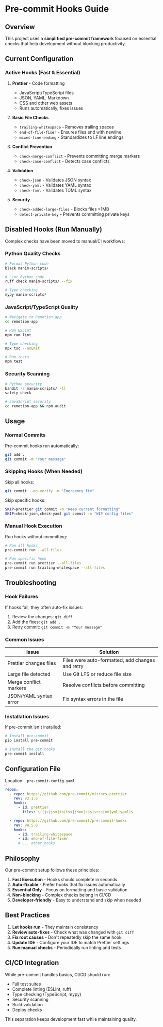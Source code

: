 # Pre-commit Hooks Guide

## Overview

This project uses a **simplified pre-commit framework** focused on essential checks that help development without blocking productivity.

## Current Configuration

### Active Hooks (Fast & Essential)

1. **Prettier** - Code formatting
   - JavaScript/TypeScript files
   - JSON, YAML, Markdown
   - CSS and other web assets
   - Runs automatically, fixes issues

2. **Basic File Checks**
   - `trailing-whitespace` - Removes trailing spaces
   - `end-of-file-fixer` - Ensures files end with newline
   - `mixed-line-ending` - Standardizes to LF line endings

3. **Conflict Prevention**
   - `check-merge-conflict` - Prevents committing merge markers
   - `check-case-conflict` - Detects case conflicts

4. **Validation**
   - `check-json` - Validates JSON syntax
   - `check-yaml` - Validates YAML syntax
   - `check-toml` - Validates TOML syntax

5. **Security**
   - `check-added-large-files` - Blocks files >1MB
   - `detect-private-key` - Prevents committing private keys

## Disabled Hooks (Run Manually)

Complex checks have been moved to manual/CI workflows:

### Python Quality Checks

```bash
# Format Python code
black manim-scripts/

# Lint Python code
ruff check manim-scripts/ --fix

# Type checking
mypy manim-scripts/
```

### JavaScript/TypeScript Quality

```bash
# Navigate to Remotion app
cd remotion-app

# Run ESLint
npm run lint

# Type checking
npx tsc --noEmit

# Run tests
npm test
```

### Security Scanning

```bash
# Python security
bandit -r manim-scripts/ -ll
safety check

# JavaScript security
cd remotion-app && npm audit
```

## Usage

### Normal Commits

Pre-commit hooks run automatically:

```bash
git add .
git commit -m "Your message"
```

### Skipping Hooks (When Needed)

Skip all hooks:

```bash
git commit --no-verify -m "Emergency fix"
```

Skip specific hooks:

```bash
SKIP=prettier git commit -m "Keep current formatting"
SKIP=check-json,check-yaml git commit -m "WIP config files"
```

### Manual Hook Execution

Run hooks without committing:

```bash
# Run all hooks
pre-commit run --all-files

# Run specific hook
pre-commit run prettier --all-files
pre-commit run trailing-whitespace --all-files
```

## Troubleshooting

### Hook Failures

If hooks fail, they often auto-fix issues:

1. Review the changes: `git diff`
2. Add the fixes: `git add .`
3. Retry commit: `git commit -m "Your message"`

### Common Issues

| Issue                  | Solution                                         |
| ---------------------- | ------------------------------------------------ |
| Prettier changes files | Files were auto-formatted, add changes and retry |
| Large file detected    | Use Git LFS or reduce file size                  |
| Merge conflict markers | Resolve conflicts before committing              |
| JSON/YAML syntax error | Fix syntax errors in the file                    |

### Installation Issues

If pre-commit isn't installed:

```bash
# Install pre-commit
pip install pre-commit

# Install the git hooks
pre-commit install
```

## Configuration File

Location: `.pre-commit-config.yaml`

```yaml
repos:
  - repo: https://github.com/pre-commit/mirrors-prettier
    rev: v3.1.0
    hooks:
      - id: prettier
        files: \.(js|jsx|ts|tsx|json|css|scss|md|yml|yaml)$

  - repo: https://github.com/pre-commit/pre-commit-hooks
    rev: v4.5.0
    hooks:
      - id: trailing-whitespace
      - id: end-of-file-fixer
      # ... other hooks
```

## Philosophy

Our pre-commit setup follows these principles:

1. **Fast Execution** - Hooks should complete in seconds
2. **Auto-fixable** - Prefer hooks that fix issues automatically
3. **Essential Only** - Focus on formatting and basic validation
4. **Non-blocking** - Complex checks belong in CI/CD
5. **Developer-friendly** - Easy to understand and skip when needed

## Best Practices

1. **Let hooks run** - They maintain consistency
2. **Review auto-fixes** - Check what was changed with `git diff`
3. **Fix root causes** - Don't repeatedly skip the same hook
4. **Update IDE** - Configure your IDE to match Prettier settings
5. **Run manual checks** - Periodically run linting and tests

## CI/CD Integration

While pre-commit handles basics, CI/CD should run:

- Full test suites
- Complete linting (ESLint, ruff)
- Type checking (TypeScript, mypy)
- Security scanning
- Build validation
- Deploy checks

This separation keeps development fast while maintaining quality.
